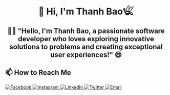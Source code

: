 <h1 align="center">👋 Hi, I'm Thanh Bao𓆤</h1>

<h2 align="center">👨‍💻 "Hello, I'm Thanh Bao, a passionate software developer who loves exploring innovative solutions to problems and creating exceptional user experiences!" 😄</h2>

## 📫 How to Reach Me

  <a href="https://www.facebook.com/nguyenthanhbaooo">
    <img src="https://img.shields.io/badge/Facebook-3b5998?style=flat&logo=facebook&logoColor=white" alt="Facebook">
  </a>
  <a href="https://www.instagram.com/_ngth_bao/">
    <img src="https://img.shields.io/badge/Instagram-E1306C?style=flat&logo=instagram&logoColor=white" alt="Instagram">
  </a>
  <a href="https://www.linkedin.com/in/thanhbao2510/">
    <img src="https://img.shields.io/badge/LinkedIn-0077B5?style=flat&logo=linkedin&logoColor=white" alt="LinkedIn">
  </a>
  <a href="https://x.com/ngthanhbao_dev">
    <img src="https://img.shields.io/badge/Twitter-1DA1F2?style=flat&logo=twitter&logoColor=white" alt="Twitter">
  </a>
  <a href="mailto:ngthanhbao.dev@gmail.com">
    <img src="https://img.shields.io/badge/Email-D14836?style=flat&logo=gmail&logoColor=white" alt="Email">
  </a>
